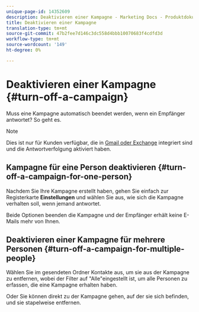 ```yaml
---
unique-page-id: 14352609
description: Deaktivieren einer Kampagne - Marketing Docs - Produktdokumentation
title: Deaktivieren einer Kampagne
translation-type: tm+mt
source-git-commit: 47b2fee7d146c3dc558d4bbb10070683f4cdfd3d
workflow-type: tm+mt
source-wordcount: '149'
ht-degree: 0%

---
```



# Deaktivieren einer Kampagne {#turn-off-a-campaign}

Muss eine Kampagne automatisch beendet werden, wenn ein Empfänger antwortet? So geht es.

>[!NOTE]
>
>Dies ist nur für Kunden verfügbar, die in [Gmail oder Exchange](https://toutapp.com/next#settings/email-tracking) integriert sind und die Antwortverfolgung aktiviert haben.

## Kampagne für eine Person deaktivieren {#turn-off-a-campaign-for-one-person}

Nachdem Sie Ihre Kampagne erstellt haben, gehen Sie einfach zur Registerkarte **Einstellungen** und wählen Sie aus, wie sich die Kampagne verhalten soll, wenn jemand antwortet.

Beide Optionen beenden die Kampagne und der Empfänger erhält keine E-Mails mehr von Ihnen.

## Deaktivieren einer Kampagne für mehrere Personen {#turn-off-a-campaign-for-multiple-people}

Wählen Sie im gesendeten Ordner Kontakte aus, um sie aus der Kampagne zu entfernen, wobei der Filter auf &quot;Alle&quot;eingestellt ist, um alle Personen zu erfassen, die eine Kampagne erhalten haben.

Oder Sie können direkt zu der Kampagne gehen, auf der sie sich befinden, und sie stapelweise entfernen.
